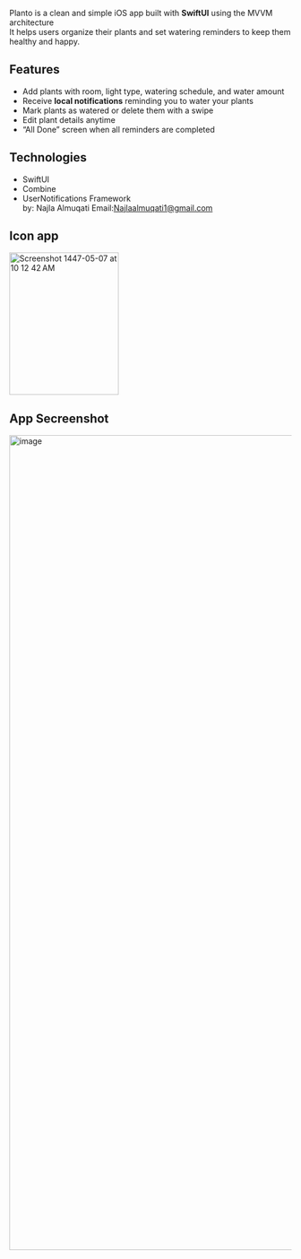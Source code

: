 Planto is a clean and simple iOS app built with **SwiftUI** using the MVVM architecture  
It helps users organize their plants and set watering reminders to keep them healthy and happy.
## Features

- Add plants with room, light type, watering schedule, and water amount  
- Receive **local notifications** reminding you to water your plants  
- Mark plants as watered or delete them with a swipe  
- Edit plant details anytime  
- “All Done” screen when all reminders are completed  
## Technologies

- SwiftUI  
- Combine  
- UserNotifications Framework  
by: Najla Almuqati Email:Najlaalmuqati1@gmail.com
## Icon app 
<img width="195" height="254" alt="Screenshot 1447-05-07 at 10 12 42 AM" src="https://github.com/user-attachments/assets/28cd7bae-dfd1-4dd7-a79f-621b31908b6d" />

## App Secreenshot

<img width="1096" height="1454" alt="image" src="https://github.com/user-attachments/assets/b5b96ecd-4acc-41ba-a5c9-438b290bece0" />


